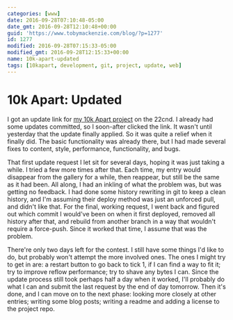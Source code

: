 ```yaml
---
categories: [www]
date: 2016-09-28T07:10:48-05:00
date_gmt: 2016-09-28T12:10:48+00:00
guid: 'https://www.tobymackenzie.com/blog/?p=1277'
id: 1277
modified: 2016-09-28T07:15:33-05:00
modified_gmt: 2016-09-28T12:15:33+00:00
name: 10k-apart-updated
tags: [10kapart, development, git, project, update, web]
---
```


10k Apart: Updated
==================

I got an update link for [my 10k Apart project](http://conway-s-game-of-life-10kapart2016.azurewebsites.net) on the 22cnd.  I already had some updates committed, so I soon-after clicked the link.  It wasn't until yesterday that the update finally applied.  So it was quite a relief when it finally did.<!--more-->  The basic functionality was already there, but I had made several fixes to content, style, performance, functionality, and bugs.

That first update request I let sit for several days, hoping it was just taking a while.  I tried a few more times after that.  Each time, my entry would disappear from the gallery for a while, then reappear, but still be the same as it had been.  All along, I had an inkling of what the problem was, but was getting no feedback.  I had done some history rewriting in git to keep a clean history, and I'm assuming their deploy method was just an unforced pull, and didn't like that.  For the final, working request, I went back and figured out which commit I would've been on when it first deployed, removed all history after that, and rebuild from another branch in a way that wouldn't require a force-push.  Since it worked that time, I assume that was the problem.

There're only two days left for the contest.  I still have some things I'd like to do, but probably won't attempt the more involved ones.  The ones I might try to get in are:  a restart button to go back to tick 1, if I can find a way to fit it; try to improve reflow performance; try to shave any bytes I can.  Since the update process still took perhaps half a day when it worked, I'll probably do what I can and submit the last request by the end of day tomorrow.  Then it's done, and I can move on to the next phase:  looking more closely at other entries; writing some blog posts; writing a readme and adding a license to the project repo.
